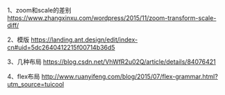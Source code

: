 1、zoom和scale的差别
https://www.zhangxinxu.com/wordpress/2015/11/zoom-transform-scale-diff/

2、模版
https://landing.ant.design/edit/index-cn#uid=5dc2640412215f00714b36d5

3、几种布局
https://blog.csdn.net/VhWfR2u02Q/article/details/84076421

4、flex布局
http://www.ruanyifeng.com/blog/2015/07/flex-grammar.html?utm_source=tuicool